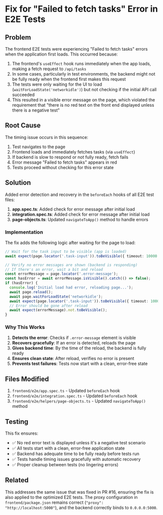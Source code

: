 # Fix for "Failed to fetch tasks" Error in E2E Tests

## Problem

The frontend E2E tests were experiencing "Failed to fetch tasks" errors when the application first loads. This occurred because:

1. The frontend's `useEffect` hook runs immediately when the app loads, making a fetch request to `/api/tasks`
2. In some cases, particularly in test environments, the backend might not be fully ready when the frontend first makes this request
3. The tests were only waiting for the UI to load (`waitForLoadState('networkidle')`) but not checking if the initial API call succeeded
4. This resulted in a visible error message on the page, which violated the requirement that "there is no red text on the front end displayed unless there is a negative test"

## Root Cause

The timing issue occurs in this sequence:
1. Test navigates to the page
2. Frontend loads and immediately fetches tasks (via `useEffect`)
3. If backend is slow to respond or not fully ready, fetch fails
4. Error message "Failed to fetch tasks" appears in red
5. Tests proceed without checking for this error state

## Solution

Added error detection and recovery in the `beforeEach` hooks of all E2E test files:

1. **app.spec.ts**: Added check for error message after initial load
2. **integration.spec.ts**: Added check for error message after initial load
3. **page-objects.ts**: Updated `navigateToApp()` method to handle errors

### Implementation

The fix adds the following logic after waiting for the page to load:

```typescript
// Wait for the task input to be visible (app is loaded)
await expect(page.locator('.task-input')).toBeVisible({ timeout: 10000 });

// Verify no error messages are shown (backend is responding)
// If there's an error, wait a bit and reload
const errorMessage = page.locator('.error-message');
const hasError = await errorMessage.isVisible().catch(() => false);
if (hasError) {
  console.log('Initial load had error, reloading page...');
  await page.reload();
  await page.waitForLoadState('networkidle');
  await expect(page.locator('.task-input')).toBeVisible({ timeout: 10000 });
  // Error should be gone after reload
  await expect(errorMessage).not.toBeVisible();
}
```

### Why This Works

1. **Detects the error**: Checks if `.error-message` element is visible
2. **Recovers gracefully**: If an error is detected, reloads the page
3. **Gives backend time**: By the time of the reload, the backend is fully ready
4. **Ensures clean state**: After reload, verifies no error is present
5. **Prevents test failures**: Tests now start with a clean, error-free state

## Files Modified

1. `frontend/e2e/app.spec.ts` - Updated `beforeEach` hook
2. `frontend/e2e/integration.spec.ts` - Updated `beforeEach` hook  
3. `frontend/e2e/helpers/page-objects.ts` - Updated `navigateToApp()` method

## Testing

This fix ensures:
- ✅ No red error text is displayed unless it's a negative test scenario
- ✅ All tests start with a clean, error-free application state
- ✅ Backend has adequate time to be fully ready before tests run
- ✅ Tests handle timing issues gracefully with automatic recovery
- ✅ Proper cleanup between tests (no lingering errors)

## Related

This addresses the same issue that was fixed in PR #16, ensuring the fix is also applied to the optimized E2E tests. The proxy configuration in `frontend/package.json` remains correct (`"proxy": "http://localhost:5000"`), and the backend correctly binds to `0.0.0.0:5000`.
